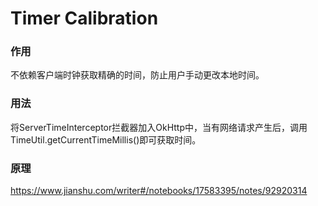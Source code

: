 # Timer Calibration

### 作用
不依赖客户端时钟获取精确的时间，防止用户手动更改本地时间。
### 用法
将ServerTimeInterceptor拦截器加入OkHttp中，当有网络请求产生后，调用TimeUtil.getCurrentTimeMillis()即可获取时间。
### 原理
https://www.jianshu.com/writer#/notebooks/17583395/notes/92920314